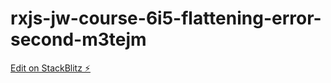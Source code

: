 # rxjs-jw-course-6i5-flattening-error-second-m3tejm

[Edit on StackBlitz ⚡️](https://stackblitz.com/edit/rxjs-jw-course-6i5-flattening-error-second-m3tejm)
